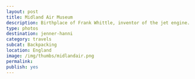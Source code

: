 ```yaml
---
layout: post
title: Midland Air Museum
description: Birthplace of Frank Whittle, inventor of the jet engine. 
type: photos
destination: jenner-hanni
category: travels
subcat: Backpacking
location: England
image: /img/thumbs/midlandair.png
permalink: 
publish: yes
---
```

<p><a href="https://jenner.smugmug.com/Europe/2009-Midland-Air-Museum/i-rfxbkxq/0/M/DSCF1782-M.jpg">
<img src="https://jenner.smugmug.com/Europe/2009-Midland-Air-Museum/i-rfxbkxq/0/M/DSCF1782-M.jpg" alt=""></a></p>

<p><a href="https://jenner.smugmug.com/Europe/2009-Midland-Air-Museum/i-R98qkwV/0/M/DSCF1790-M.jpg">
<img src="https://jenner.smugmug.com/Europe/2009-Midland-Air-Museum/i-R98qkwV/0/M/DSCF1790-M.jpg" alt=""></a></p>

<p><a href="https://jenner.smugmug.com/Europe/2009-Midland-Air-Museum/i-76jwWjJ/0/M/DSCF1791-M.jpg">
<img src="https://jenner.smugmug.com/Europe/2009-Midland-Air-Museum/i-76jwWjJ/0/M/DSCF1791-M.jpg" alt=""></a></p>

<p><a href="https://jenner.smugmug.com/Europe/2009-Midland-Air-Museum/i-2xgPR2F/0/M/DSCF1792-M.jpg">
<img src="https://jenner.smugmug.com/Europe/2009-Midland-Air-Museum/i-2xgPR2F/0/M/DSCF1792-M.jpg" alt=""></a></p>

<p><a href="https://jenner.smugmug.com/Europe/2009-Midland-Air-Museum/i-mv6cgSX/0/M/DSCF1795-M.jpg">
<img src="https://jenner.smugmug.com/Europe/2009-Midland-Air-Museum/i-mv6cgSX/0/M/DSCF1795-M.jpg" alt=""></a></p>

<p><a href="https://jenner.smugmug.com/Europe/2009-Midland-Air-Museum/i-hXcsrBK/0/M/DSCF1794-M.jpg">
<img src="https://jenner.smugmug.com/Europe/2009-Midland-Air-Museum/i-hXcsrBK/0/M/DSCF1794-M.jpg" alt=""></a></p>

<p><a href="https://jenner.smugmug.com/Europe/2009-Midland-Air-Museum/i-t9k5pGG/0/M/DSCF1798-M.jpg">
<img src="https://jenner.smugmug.com/Europe/2009-Midland-Air-Museum/i-t9k5pGG/0/M/DSCF1798-M.jpg" alt=""></a></p>

<p><a href="https://jenner.smugmug.com/Europe/2009-Midland-Air-Museum/i-ZJS3CBC/0/M/DSCF1797-M.jpg">
<img src="https://jenner.smugmug.com/Europe/2009-Midland-Air-Museum/i-ZJS3CBC/0/M/DSCF1797-M.jpg" alt=""></a></p>

<p><a href="https://jenner.smugmug.com/Europe/2009-Midland-Air-Museum/i-S8vPVbW/0/M/DSCF1799-M.jpg">
<img src="https://jenner.smugmug.com/Europe/2009-Midland-Air-Museum/i-S8vPVbW/0/M/DSCF1799-M.jpg" alt=""></a></p>

<p><a href="https://jenner.smugmug.com/Europe/2009-Midland-Air-Museum/i-LndbBq9/0/M/DSCF1800-M.jpg">
<img src="https://jenner.smugmug.com/Europe/2009-Midland-Air-Museum/i-LndbBq9/0/M/DSCF1800-M.jpg" alt=""></a></p>

<p><a href="https://jenner.smugmug.com/Europe/2009-Midland-Air-Museum/i-PvM9pRs/0/M/DSCF1801-M.jpg">
<img src="https://jenner.smugmug.com/Europe/2009-Midland-Air-Museum/i-PvM9pRs/0/M/DSCF1801-M.jpg" alt=""></a></p>

<p><a href="https://jenner.smugmug.com/Europe/2009-Midland-Air-Museum/i-rqT2F4g/0/M/DSCF1803-M.jpg">
<img src="https://jenner.smugmug.com/Europe/2009-Midland-Air-Museum/i-rqT2F4g/0/M/DSCF1803-M.jpg" alt=""></a></p>

<p><a href="https://jenner.smugmug.com/Europe/2009-Midland-Air-Museum/i-v7xmD5Q/0/M/DSCF1802-M.jpg">
<img src="https://jenner.smugmug.com/Europe/2009-Midland-Air-Museum/i-v7xmD5Q/0/M/DSCF1802-M.jpg" alt=""></a></p>



